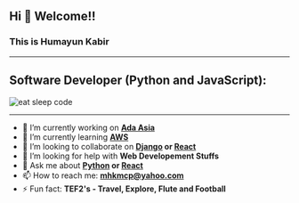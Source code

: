 ## Hi 👋   Welcome!!
### This is **Humayun Kabir**

***
<!--
**mhkmcp/mhkmcp** is a ✨ _special_ ✨ repository because its `README.md` (this file) appears on your GitHub profile.
-->

Software Developer (Python and JavaScript):
---
![eat sleep code](https://tenor.com/bid2a.gif)
***
- 🔭 I’m currently working on **[Ada Asia](https://ada-asia.com)**
- 🌱 I’m currently learning **[AWS](https://aws.amazon.com)**
- 👯 I’m looking to collaborate on **[Django](https://www.djangoproject.com) or [React](https://reactjs.org)**
- 🤔 I’m looking for help with **Web Developement Stuffs**
- 💬 Ask me about **[Python](https://python.org) or [React](https://reactjs.org)**
- 📫 How to reach me: **[mhkmcp@yahoo.com](mhkmcp@yahoo.com)**
- ⚡ Fun fact: **TEF2's - Travel, Explore, Flute and Football**

